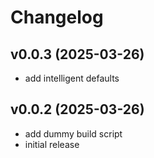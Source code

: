 # Changelog

## v0.0.3 (2025-03-26)

- add intelligent defaults


## v0.0.2 (2025-03-26)

- add dummy build script
- initial release


